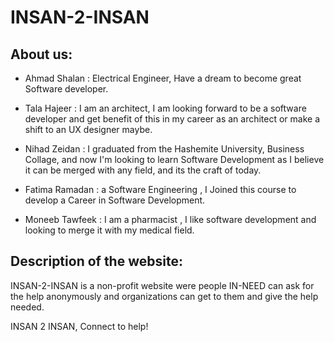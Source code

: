 # INSAN-2-INSAN


## About us:

- Ahmad Shalan : Electrical Engineer, Have a dream to become great Software developer.

- Tala Hajeer : I am an architect, I am looking forward to be a software developer and get benefit of this in my career as an architect or make a shift to an UX designer maybe.

- Nihad Zeidan : I graduated from the Hashemite University, Business Collage, and now I'm looking to learn Software Development as I believe it can be merged with any field, and its the craft of today.

- Fatima Ramadan : a Software Engineering , I Joined this course  to develop a Career in Software Development.

- Moneeb Tawfeek : I am a pharmacist , I like software development  and looking to merge it with my medical field.


## Description of the website: 

INSAN-2-INSAN is a non-profit website were people IN-NEED can ask for the help anonymously and organizations can get to them and give the help needed. 

INSAN 2 INSAN, Connect to help! 
